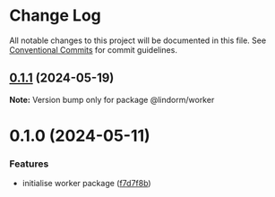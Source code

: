 # Change Log

All notable changes to this project will be documented in this file.
See [Conventional Commits](https://conventionalcommits.org) for commit guidelines.

## [0.1.1](https://github.com/lindorm-io/monorepo/compare/@lindorm/worker@0.1.0...@lindorm/worker@0.1.1) (2024-05-19)

**Note:** Version bump only for package @lindorm/worker

# 0.1.0 (2024-05-11)

### Features

- initialise worker package ([f7d7f8b](https://github.com/lindorm-io/monorepo/commit/f7d7f8b98b4b112b797399f449943c88435beba4))
